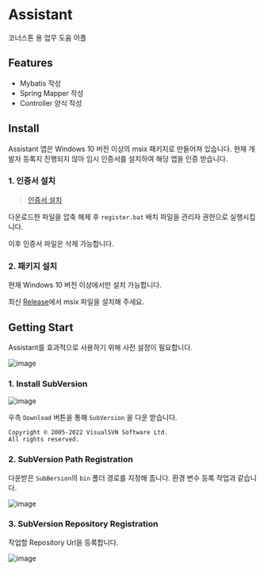 # Assistant

코너스톤 용 업무 도움 어플

## Features

- Mybatis 작성
- Spring Mapper 작성
- Controller 양식 작성

## Install

Assistant 앱은 Windows 10 버전 이상의 msix 패키지로 만들어져 있습니다.
현재 개발자 등록지 진행되지 않아 임시 인증서를 설치하여 해당 앱을 인증 받습니다.

### 1. 인증서 설치

> [인증서 설치](https://github.com/azqazq195/assistant/releases/download/v1.0.5.3/certificate.zip)

다운로드한 파일을 압축 해제 후 `register.bat` 배치 파일을 관리자 권한으로 실행시킵니다.

이후 인증서 파일은 삭제 가능합니다.

### 2. 패키지 설치

현재 Windows 10 버전 이상에서만 설치 가능합니다.

최신 [Release](https://github.com/azqazq195/assistant/releases)에서 msix 파일을 설치해 주세요.

## Getting Start

Assistant를 효과적으로 사용하기 위해 사전 설정이 필요합니다.

![image](https://user-images.githubusercontent.com/45132207/158575262-574ffb76-68f3-4c25-a6af-a3148e4abe60.png)

### 1. Install SubVersion

![image](https://user-images.githubusercontent.com/45132207/158575890-50fd54ef-ea36-4974-9595-68022ddebc6d.png)

우측 `Download` 버튼을 통해 `SubVersion` 을 다운 받습니다.

```
Copyright © 2005-2022 VisualSVN Software Ltd.
All rights reserved.
```

### 2. SubVersion Path Registration

다운받은 `SubBersion`의 `bin` 폴더 경로를 지정해 줍니다. 환경 변수 등록 작업과 같습니다.

![image](https://user-images.githubusercontent.com/45132207/158576655-59acfcd0-5c36-47fd-bc9f-6f34cf7d903c.png)

### 3. SubVersion Repository Registration

작업할 Repository Url을 등록합니다.

![image](https://user-images.githubusercontent.com/45132207/158577208-b11066c4-68e3-4988-90c9-031c977824a6.png)
